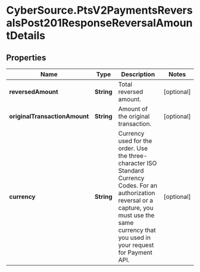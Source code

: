 # CyberSource.PtsV2PaymentsReversalsPost201ResponseReversalAmountDetails

## Properties
Name | Type | Description | Notes
------------ | ------------- | ------------- | -------------
**reversedAmount** | **String** | Total reversed amount. | [optional] 
**originalTransactionAmount** | **String** | Amount of the original transaction. | [optional] 
**currency** | **String** | Currency used for the order. Use the three-character ISO Standard Currency Codes.  For an authorization reversal or a capture, you must use the same currency that you used in your request for Payment API.  | [optional] 


